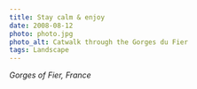 ```yaml
---
title: Stay calm & enjoy
date: 2008-08-12
photo: photo.jpg
photo_alt: Catwalk through the Gorges du Fier
tags: Landscape
---
```


_Gorges of Fier, France_
